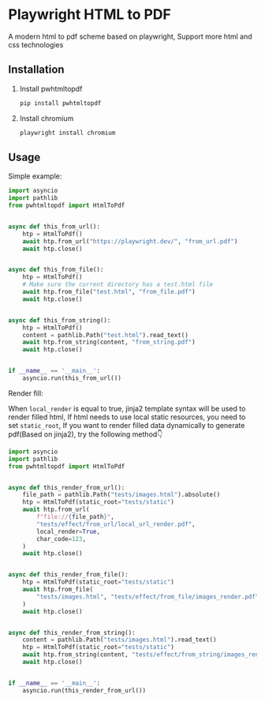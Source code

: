 # Playwright HTML to PDF

A modern html to pdf scheme based on playwright, Support more html and css technologies

## Installation

1. Install pwhtmltopdf
    ```py
   pip install pwhtmltopdf
   ```
2. Install chromium
   ```sh
   playwright install chromium
   ```

## Usage

Simple example:

```python
import asyncio
import pathlib
from pwhtmltopdf import HtmlToPdf


async def this_from_url():
    htp = HtmlToPdf()
    await htp.from_url("https://playwright.dev/", "from_url.pdf")
    await htp.close()


async def this_from_file():
    htp = HtmlToPdf()
    # Make sure the current directory has a test.html file
    await htp.from_file("test.html", "from_file.pdf")
    await htp.close()


async def this_from_string():
    htp = HtmlToPdf()
    content = pathlib.Path("test.html").read_text()
    await htp.from_string(content, "from_string.pdf")
    await htp.close()


if __name__ == '__main__':
    asyncio.run(this_from_url())
```

Render fill:

When `local_render` is equal to true, jinja2 template syntax will be used to render filled html,
If html needs to use local static resources, you need to set `static_root`,
If you want to render filled data dynamically to generate pdf(Based on jinja2), try the following method👇
```python
import asyncio
import pathlib
from pwhtmltopdf import HtmlToPdf


async def this_render_from_url():
    file_path = pathlib.Path("tests/images.html").absolute()
    htp = HtmlToPdf(static_root="tests/static")
    await htp.from_url(
        f"file://{file_path}",
        "tests/effect/from_url/local_url_render.pdf",
        local_render=True,
        char_code=123,
    )
    await htp.close()


async def this_render_from_file():
    htp = HtmlToPdf(static_root="tests/static")
    await htp.from_file(
        "tests/images.html", "tests/effect/from_file/images_render.pdf", local_render=True, char_code=123
    )
    await htp.close()


async def this_render_from_string():
    content = pathlib.Path("tests/images.html").read_text()
    htp = HtmlToPdf(static_root="tests/static")
    await htp.from_string(content, "tests/effect/from_string/images_render.pdf", local_render=True, char_code=123)
    await htp.close()


if __name__ == '__main__':
    asyncio.run(this_render_from_url())
```

